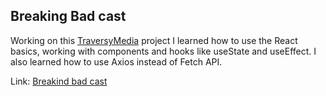 ## Breaking Bad cast
Working on this [TraversyMedia](https://www.youtube.com/watch?v=YaioUnMw0mo&t=174s) project I learned how to use the React basics, working with components and hooks like useState and useEffect. I also learned how to use Axios instead of Fetch API.

Link: [Breakind bad cast](https://develawyer.github.io/breaking-bad-cast/)
